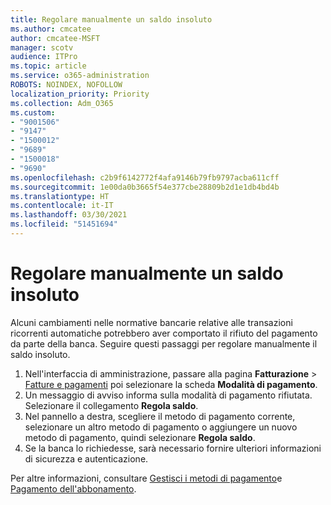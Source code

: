 ```yaml
---
title: Regolare manualmente un saldo insoluto
ms.author: cmcatee
author: cmcatee-MSFT
manager: scotv
audience: ITPro
ms.topic: article
ms.service: o365-administration
ROBOTS: NOINDEX, NOFOLLOW
localization_priority: Priority
ms.collection: Adm_O365
ms.custom:
- "9001506"
- "9147"
- "1500012"
- "9689"
- "1500018"
- "9690"
ms.openlocfilehash: c2b9f6142772f4afa9146b79fb9797acba611cff
ms.sourcegitcommit: 1e00da0b3665f54e377cbe28809b2d1e1db4bd4b
ms.translationtype: HT
ms.contentlocale: it-IT
ms.lasthandoff: 03/30/2021
ms.locfileid: "51451694"
---
```

# <a name="manually-pay-an-outstanding-balance"></a>Regolare manualmente un saldo insoluto

Alcuni cambiamenti nelle normative bancarie relative alle transazioni ricorrenti automatiche potrebbero aver comportato il rifiuto del pagamento da parte della banca. Seguire questi passaggi per regolare manualmente il saldo insoluto.

1. Nell'interfaccia di amministrazione, passare alla pagina **Fatturazione** > [Fatture e pagamenti](https://go.microsoft.com/fwlink/p/?linkid=2018806) poi selezionare la scheda **Modalità di pagamento**.
2. Un messaggio di avviso informa sulla modalità di pagamento rifiutata. Selezionare il collegamento **Regola saldo**.
3. Nel pannello a destra, scegliere il metodo di pagamento corrente, selezionare un altro metodo di pagamento o aggiungere un nuovo metodo di pagamento, quindi selezionare **Regola saldo**.
4. Se la banca lo richiedesse, sarà necessario fornire ulteriori informazioni di sicurezza e autenticazione.

Per altre informazioni, consultare [Gestisci i metodi di pagamento](https://docs.microsoft.com/microsoft-365/commerce/billing-and-payments/manage-payment-methods)e [Pagamento dell'abbonamento](https://docs.microsoft.com/microsoft-365/commerce/billing-and-payments/pay-for-your-subscription).
